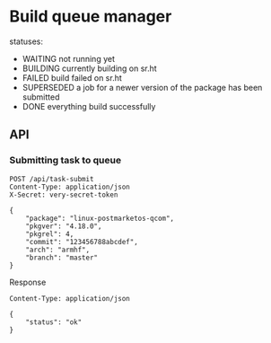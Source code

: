 # Build queue manager

statuses:

* WAITING not running yet
* BUILDING currently building on sr.ht
* FAILED build failed on sr.ht
* SUPERSEDED a job for a newer version of the package has been submitted
* DONE everything build successfully

## API

### Submitting task to queue
```http
POST /api/task-submit
Content-Type: application/json
X-Secret: very-secret-token

{
    "package": "linux-postmarketos-qcom",
    "pkgver": "4.18.0",
    "pkgrel": 4,
    "commit": "123456788abcdef",
    "arch": "armhf",
    "branch": "master"
}
```

Response

```http
Content-Type: application/json

{
    "status": "ok"
}
```